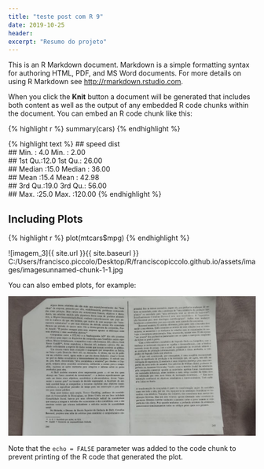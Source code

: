```yaml
---
title: "teste post com R 9"
date: 2019-10-25
header:
excerpt: "Resumo do projeto"
---
```



This is an R Markdown document. Markdown is a simple formatting syntax
for authoring HTML, PDF, and MS Word documents. For more details on
using R Markdown see
<a href="http://rmarkdown.rstudio.com" class="uri">http://rmarkdown.rstudio.com</a>.

When you click the **Knit** button a document will be generated that
includes both content as well as the output of any embedded R code
chunks within the document. You can embed an R code chunk like this:

{% highlight r %} summary(cars) {% endhighlight %}

{% highlight text %} \#\# speed dist  
\#\# Min. : 4.0 Min. : 2.00  
\#\# 1st Qu.:12.0 1st Qu.: 26.00  
\#\# Median :15.0 Median : 36.00  
\#\# Mean :15.4 Mean : 42.98  
\#\# 3rd Qu.:19.0 3rd Qu.: 56.00  
\#\# Max. :25.0 Max. :120.00 {% endhighlight %}

Including Plots
---------------

{% highlight r %} plot(mtcars$mpg) {% endhighlight %}

![imagem_3]{{ site.url }}{{ site.baseurl }} C:/Users/francisco.piccolo/Desktop/R/franciscopiccolo.github.io/assets/images/imagesunnamed-chunk-1-1.jpg

You can also embed plots, for example:

![image_2](/assets/images/imagespressure-1.png)

Note that the `echo = FALSE` parameter was added to the code chunk to
prevent printing of the R code that generated the plot.
